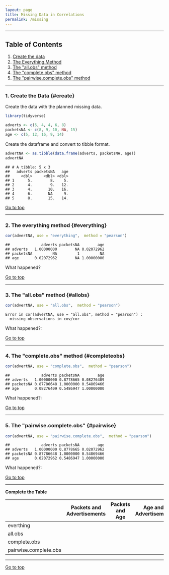 ```yaml
---
layout: page
title: Missing Data in Correlations
permalink: /missing
---
```



*****

## Table of Contents

1. [Create the data](#create)
2. [The Everything Method ](#everything)
3. [The "all.obs" method](#allobs)
4. [The "complete.obs" method](#completeobs)
5. [The "pairwise.complete.obs" method](#pairwise)


*****

### 1. Create the Data {#create}


Create the data with the planned missing data. 

```r
library(tidyverse)
```

```r
adverts <- c(5, 4, 4, 6, 8)
packetsNA <- c(8, 9, 10, NA, 15)
age <- c(5, 12, 16, 9, 14)
```

Create the dataframe and convert to tibble format.
```r
advertNA <- as.tibble(data.frame(adverts, packetsNA, age))
advertNA
```

```
## # A tibble: 5 x 3
##   adverts packetsNA   age
##     <dbl>     <dbl> <dbl>
## 1      5.        8.    5.
## 2      4.        9.   12.
## 3      4.       10.   16.
## 4      6.       NA     9.
## 5      8.       15.   14.
```

<a href="#">Go to top</a>

*****

### 2. The everything method {#everything}

```r
cor(advertNA, use = "everything",  method = "pearson")
```

```
##              adverts packetsNA        age
## adverts   1.00000000        NA 0.02072962
## packetsNA         NA         1         NA
## age       0.02072962        NA 1.00000000
```
What happened?

<a href="#">Go to top</a>

*****

### 3. The "all.obs" method {#allobs}

```r
cor(advertNA, use = "all.obs",  method = "pearson")
```

```
Error in cor(advertNA, use = "all.obs", method = "pearson") : 
  missing observations in cov/cor
```
What happened?: 

<a href="#">Go to top</a>

*****

### 4. The "complete.obs" method  {#completeobs}

```r
cor(advertNA, use = "complete.obs",  method = "pearson") 
```

```
##              adverts packetsNA        age
## adverts   1.00000000 0.8778665 0.08276409
## packetsNA 0.87786648 1.0000000 0.54869466
## age       0.08276409 0.5486947 1.00000000
```
What happened?: 

<a href="#">Go to top</a>

*****

### 5. The "pairwise.complete.obs"  {#pairwise}

```r
cor(advertNA, use = "pairwise.complete.obs",  method = "pearson")
```

```
##              adverts packetsNA        age
## adverts   1.00000000 0.8778665 0.02072962
## packetsNA 0.87786648 1.0000000 0.54869466
## age       0.02072962 0.5486947 1.00000000
```
What happened?: 

<a href="#">Go to top</a>

*****

**Complete the Table**

|  	|  Packets and Advertisements 	|  Packets and Age  	|  Age and Advertisement |
|---	|:-:	|:-:	|:-:	|
|  everthing 	|   	|   	|   	|
|  all.obs 	|   	|   	|   	|  
| complete.obs |   	|   	|   	| 
| pairwise.complete.obs  |   	|   	|   	|  

*****

<a href="#">Go to top</a>
